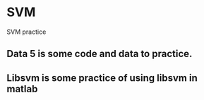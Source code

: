 # SVM
SVM practice

## Data 5 is some code and data to practice.
## Libsvm is some practice of using libsvm in matlab
